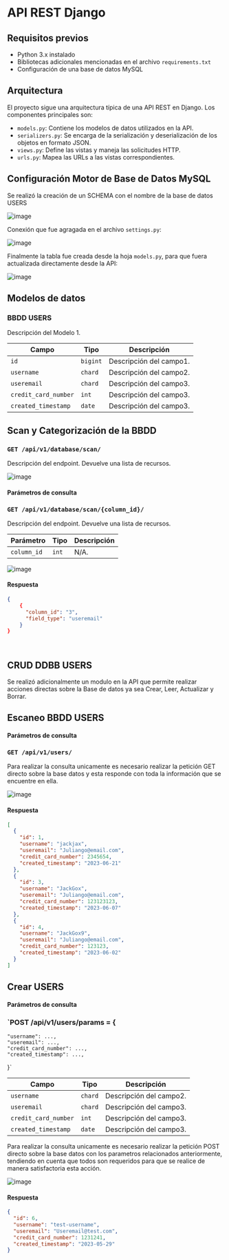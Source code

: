 # API REST Django

## Requisitos previos

- Python 3.x instalado
- Bibliotecas adicionales mencionadas en el archivo `requirements.txt`
- Configuración de una base de datos MySQL

## Arquitectura

El proyecto sigue una arquitectura típica de una API REST en Django. Los componentes principales son:

- `models.py`: Contiene los modelos de datos utilizados en la API.
- `serializers.py`: Se encarga de la serialización y deserialización de los objetos en formato JSON.
- `views.py`: Define las vistas y maneja las solicitudes HTTP.
- `urls.py`: Mapea las URLs a las vistas correspondientes.

## Configuración Motor de Base de Datos MySQL

Se realizó la creación de un SCHEMA con el nombre de la base de datos USERS

![image](https://github.com/JackGox99/Reto_Meli/assets/93834468/a274f4dd-417e-4ce4-9b0f-670fdc0aec3a)

Conexión que fue agragada en el archivo `settings.py`:

![image](https://github.com/JackGox99/Reto_Meli/assets/93834468/9487be6e-10bc-4f12-9e87-6cee8b5ed874)

Finalmente la tabla fue creada desde la hoja `models.py`, para que fuera actualizada directamente desde la API:

![image](https://github.com/JackGox99/Reto_Meli/assets/93834468/064eab27-f0d5-43a4-8339-b157536c7ff5)

## Modelos de datos

### BBDD USERS

Descripción del Modelo 1.

| Campo    | Tipo    | Descripción             |
| -------- | ------- | ----------------------- |
| `id` | `bigint` | Descripción del campo1. |
| `username` | `chard` | Descripción del campo2. |
| `useremail` | `chard` | Descripción del campo3. |
| `credit_card_number` | `int` | Descripción del campo3. |
| `created_timestamp` | `date` | Descripción del campo3. |

## Scan y Categorización de la BBDD

### `GET /api/v1/database/scan/`

Descripción del endpoint. Devuelve una lista de recursos.

![image](https://github.com/JackGox99/Reto_Meli/assets/93834468/bbcb260b-8af0-4cde-93fd-6c67c8969af8)

#### Parámetros de consulta

### `GET /api/v1/database/scan/{column_id}/`

Descripción del endpoint. Devuelve una lista de recursos.

| Parámetro | Tipo    | Descripción                  |
| --------- | ------- | ---------------------------- |
| `column_id`  | `int` | N/A. |


![image](https://github.com/JackGox99/Reto_Meli/assets/93834468/c7117033-881d-43c4-bc38-9eb797d30a88)

#### Respuesta

```json
{
    {
      "column_id": "3",
      "field_type": "useremail"
    }
}

 
```

## CRUD DDBB USERS

Se realizó adicionalmente un modulo en la API que permite realizar acciones directas sobre la Base de datos ya sea Crear, Leer, Actualizar y Borrar.

## Escaneo BBDD USERS

#### Parámetros de consulta

### `GET /api/v1/users/`

Para realizar la consulta unicamente es necesario realizar la petición GET directo sobre la base datos y esta responde con toda la información que se encuentre en ella.

![image](https://github.com/JackGox99/Reto_Meli/assets/93834468/408ca396-c37d-4e14-a571-ab1a55cf15fc)

#### Respuesta

```json
[
  {
    "id": 1,
    "username": "jackjax",
    "useremail": "Juliango@email.com",
    "credit_card_number": 2345654,
    "created_timestamp": "2023-06-21"
  },
  {
    "id": 3,
    "username": "JackGox",
    "useremail": "Juliango@email.com",
    "credit_card_number": 123123123,
    "created_timestamp": "2023-06-07"
  },
  {
    "id": 4,
    "username": "JackGox9",
    "useremail": "Juliango@email.com",
    "credit_card_number": 123123,
    "created_timestamp": "2023-06-02"
  }
]
```
 
 ## Crear USERS

#### Parámetros de consulta

### `POST /api/v1/users/params = {
    "username": ...,
    "useremail": ...,
    "credit_card_number": ...,
    "created_timestamp": ...,
}`

| Campo    | Tipo    | Descripción             |
| -------- | ------- | ----------------------- |
| `username` | `chard` | Descripción del campo2. |
| `useremail` | `chard` | Descripción del campo3. |
| `credit_card_number` | `int` | Descripción del campo3. |
| `created_timestamp` | `date` | Descripción del campo3. |

Para realizar la consulta unicamente es necesario realizar la petición POST directo sobre la base datos con los parametros relacionados anteriormente, tendiendo en cuenta que todos son requeridos para que se realice de manera satisfactoria esta acción.

![image](https://github.com/JackGox99/Reto_Meli/assets/93834468/457bdc40-438e-494a-b104-3daa8cb7d78e)

#### Respuesta

```json
{
  "id": 6,
  "username": "test-username",
  "useremail": "Useremail@test.com",
  "credit_card_number": 1231241,
  "created_timestamp": "2023-05-29"
}
```
 
